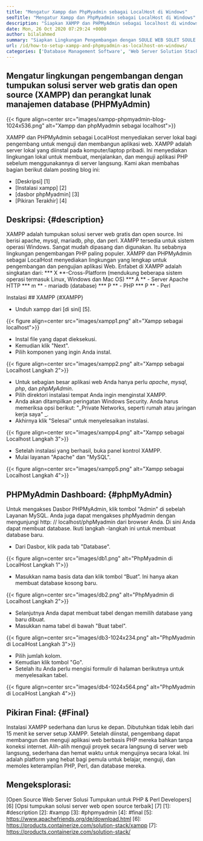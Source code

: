 ```yaml
---
title: "Mengatur Xampp dan PhpMyadmin sebagai LocalHost di Windows" 
seoTitle: "Mengatur Xampp dan PhpMyadmin sebagai LocalHost di Windows" 
description: "Siapkan XAMPP dan PHPMyAdmin sebagai localhost di windows. Buat lingkungan pengujian lokal Anda yang gratis dan open-source untuk menguji dan membangun aplikasi web." 
date: Mon, 26 Oct 2020 07:29:24 +0000
author: bilalahmed
summary: "Siapkan Lingkungan Pengembangan dengan SOULE WEB SOLET SOULE SOULD SOULD (XAMPP) dan Perangkat Lunak Manajemen Database (PHPMYADMIN)" 
url: /id/how-to-setup-xampp-and-phpmyadmin-as-localhost-on-windows/
categories: ['Database Management Software', 'Web Server Solution Stack']
---
```


## Mengatur lingkungan pengembangan dengan tumpukan solusi server web gratis dan open source (XAMPP) dan perangkat lunak manajemen database (PHPMyAdmin)

{{< figure align=center src="images/xampp-phpmyadmin-blog-1024x536.png" alt="Xampp dan phpMyadmin sebagai localhost">}}

XAMPP dan PHPMyAdmin sebagai LocalHost menyediakan server lokal bagi pengembang untuk menguji dan membangun aplikasi web. XAMPP adalah server lokal yang diinstal pada komputer/laptop pribadi. Ini menyediakan lingkungan lokal untuk membuat, menjalankan, dan menguji aplikasi PHP sebelum menggunakannya di server langsung.
Kami akan membahas bagian berikut dalam posting blog ini:
  * [Deskripsi] [1]
  * [Instalasi xampp] [2]
  * [dasbor phpMyadmin] [3]
  * [Pikiran Terakhir] [4]

## Deskripsi: {#description}
XAMPP adalah tumpukan solusi server web gratis dan open source. Ini berisi apache, mysql, mariadb, php, dan perl. XAMPP tersedia untuk sistem operasi Windows. Sangat mudah dipasang dan digunakan. Itu sebabnya lingkungan pengembangan PHP paling populer. XAMPP dan PHPMyAdmin sebagai LocalHost menyediakan lingkungan yang lengkap untuk pengembangan dan pengujian aplikasi Web.
Enfabet di XAMPP adalah singkatan dari:
  *** X **-Cross-Platform (mendukung beberapa sistem operasi termasuk Linux, Windows dan Mac OS)
  *** A ** - Server Apache HTTP
  *** m ** - mariadb (database)
  *** P ** - PHP
  *** P ** - Perl

Instalasi ## XAMPP {#XAMPP}
  * Unduh xampp dari [di sini] [5].

{{< figure align=center src="images/xampp1.png" alt="Xampp sebagai localhost">}}

  * Instal file yang dapat dieksekusi.
  * Kemudian klik "Next".
  * Pilih komponen yang ingin Anda instal.

{{< figure align=center src="images/xampp2.png" alt="Xampp sebagai Localhost Langkah 2">}}

  * Untuk sebagian besar aplikasi web Anda hanya perlu _apache_, _mysql_, _php_, dan _phpMyAdmin_.
  * Pilih direktori instalasi tempat Anda ingin menginstal XAMPP.
  * Anda akan ditampilkan peringatan Windows Security. Anda harus memeriksa opsi berikut: "_Private Networks, seperti rumah atau jaringan kerja saya" _.
  * Akhirnya klik "Selesai" untuk menyelesaikan instalasi.

{{< figure align=center src="images/xampp4.png" alt="Xampp sebagai Localhost Langkah 3">}}

  * Setelah instalasi yang berhasil, buka panel kontrol XAMPP.
  * Mulai layanan "Apache" dan "MySQL".

{{< figure align=center src="images/xampp5.png" alt="Xampp sebagai Localhost Langkah 4">}}


## PHPMyAdmin Dashboard: {#phpMyAdmin}
Untuk mengakses Dasbor PHPMyAdmin, klik tombol "Admin" di sebelah Layanan MySQL. Anda juga dapat mengakses phpMyadmin dengan mengunjungi http: // localhost/phpMyadmin dari browser Anda. Di sini Anda dapat membuat database. Ikuti langkah -langkah ini untuk membuat database baru.
  * Dari Dasbor, klik pada tab "Database".

{{< figure align=center src="images/db1.png" alt="PhpMyadmin di LocalHost Langkah 1">}}

  * Masukkan nama basis data dan klik tombol “Buat”. Ini hanya akan membuat database kosong baru.

{{< figure align=center src="images/db2.png" alt="PhpMyadmin di Localhost Langkah 2">}}

  * Selanjutnya Anda dapat membuat tabel dengan memilih database yang baru dibuat.
  * Masukkan nama tabel di bawah "Buat tabel".

{{< figure align=center src="images/db3-1024x234.png" alt="PhpMyadmin di LocalHost Langkah 3">}}

  * Pilih jumlah kolom.
  * Kemudian klik tombol "Go".
  * Setelah itu Anda perlu mengisi formulir di halaman berikutnya untuk menyelesaikan tabel.

{{< figure align=center src="images/db4-1024x564.png" alt="PhpMyadmin di LocalHost Langkah 4">}}


## Pikiran Final: {#Final}
Instalasi XAMPP sederhana dan lurus ke depan. Dibutuhkan tidak lebih dari 15 menit ke server setup XAMPP. Setelah diinstal, pengembang dapat membangun dan menguji aplikasi web berbasis PHP mereka bahkan tanpa koneksi internet. Alih-alih menguji proyek secara langsung di server web langsung, sederhana dan hemat waktu untuk mengujinya secara lokal. Ini adalah platform yang hebat bagi pemula untuk belajar, menguji, dan memoles keterampilan PHP, Perl, dan database mereka.

## Mengeksplorasi:
[Open Source Web Server Solusi Tumpukan untuk PHP & Perl Developers] [6]
[Opsi tumpukan solusi server web open source terbaik] [7]
[1]: #description
[2]: #xampp
[3]: #phpmyadmin
[4]: #final
[5]: https://www.apachefriends.org/de/download.html
[6]: https://products.containerize.com/solution-stack/xampp
[7]: https://products.containerize.com/solution-stack/

